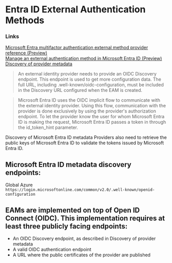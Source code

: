 # Entra ID External Authentication Methods

### Links
[Microsoft Entra multifactor authentication external method provider reference (Preview)](https://learn.microsoft.com/en-us/entra/identity/authentication/concept-authentication-external-method-provider#configure-a-new-external-authentication-provider-with-microsoft-entra-id)<br>
[Manage an external authentication method in Microsoft Entra ID (Preview)](https://learn.microsoft.com/en-us/entra/identity/authentication/how-to-authentication-external-method-manage)
[Discovery of provider metadata](https://learn.microsoft.com/en-us/entra/identity/authentication/concept-authentication-external-method-provider#discovery-of-provider-metadata)

> An external identity provider needs to provide an OIDC Discovery endpoint. This endpoint is used to get more configuration data. The full URL, including .well-known/oidc-configuration, must be included in the Discovery URL configured when the EAM is created. <br>

> Microsoft Entra ID uses the OIDC implicit flow to communicate with the external identity provider. Using this flow, communication with the provider is done exclusively by using the provider's authorization endpoint. To let the provider know the user for whom Microsoft Entra ID is making the request, Microsoft Entra ID passes a token in through the id_token_hint parameter. <br>

Discovery of Microsoft Entra ID metadata
Providers also need to retrieve the public keys of Microsoft Entra ID to validate the tokens issued by Microsoft Entra ID.

## Microsoft Entra ID metadata discovery endpoints:

Global Azure<br>
`https://login.microsoftonline.com/common/v2.0/.well-known/openid-configuration`
<br>

## EAMs are implemented on top of Open ID Connect (OIDC). This implementation requires at least three publicly facing endpoints:

- An OIDC Discovery endpoint, as described in Discovery of provider metadata
- A valid OIDC authentication endpoint
- A URL where the public certificates of the provider are published
